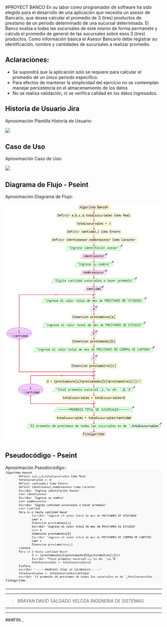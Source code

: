 #PROYECT BANCO
En su labor como programador de software ha sido elegido para el desarrollo de una aplicación que necesita un asesor de Bancario, que desea calcular el promedio de 3 (tres) productos de prestamo de un periodo determinado de una sucursal determinada. El Banco evalúa a todas las sucursales de esté mismo de forma permanete y calcula el promedio de general de las sucursales sobre esos 3 (tres) productos. Como información básica el Asesor Bancario debe registrar su identificación, nombre y cantidades de sucursales a realizar promedio.
## Aclaraciones: 
-  Se supondrá que la aplicación solo se requiere para calcular el promedio de un único periodo especifico.
-  Para efectos de mantener la simplicidad del ejercicio no se contemplan manejar persistencia en el almacenamiento de los datos
-  No se realiza validación, ni se verifica calidad en los datos ingresados.


## Historia de Usuario Jira
Aproximación Plantilla Historia de Usuario:

![](https://github.com/David959sa/proyectbanco.github.io/assets/136820958/58ba35c2-d0a3-4222-92dc-42d1411f0ebc)


## Caso de Uso
Aproximación Caso de Uso:

![](https://github.com/David959sa/proyectbanco.github.io/assets/136820958/52862acb-0ec6-4ef6-a166-507c98771adf)
## Diagrama de Flujo - Pseint
Aproximación Diagrama de Flujo:

![](https://github.com/David959sa/nuevo2.0/blob/a625ba4fa87655c39d7ad4c9352fd132e1afd025/DFD.png)
## Pseudocódigo - Pseint
Aproximación  Pseudocódigo::
![](https://github.com/David959sa/nuevo2.0/blob/a625ba4fa87655c39d7ad4c9352fd132e1afd025/PSEUDOCODIGO.png)


                
----
              
----
                    
> BRAYAN DAVID SALGADO VELOZA
>INGENERIA DE SISTEMAS

                
----
              
----
                    


###FIN...
